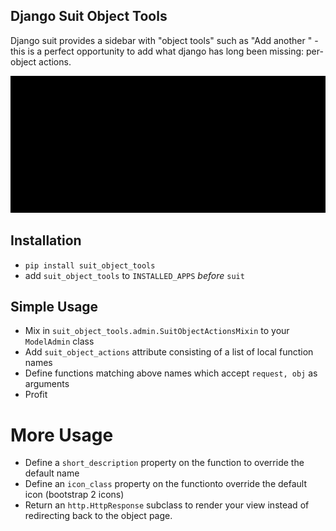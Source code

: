 Django Suit Object Tools
------------------------

Django suit provides a sidebar with "object tools" such as "Add another <object>" - this is a perfect opportunity to add what django has long been missing: per-object actions.

![Object Tools.gif](object_tools.gif)



## Installation

- `pip install suit_object_tools`  
- add `suit_object_tools` to `INSTALLED_APPS` *before* `suit`

## Simple Usage

- Mix in `suit_object_tools.admin.SuitObjectActionsMixin` to your `ModelAdmin` class
- Add `suit_object_actions` attribute consisting of a list of local function names
- Define functions matching above names which accept `request, obj` as arguments
- Profit


# More Usage

- Define a `short_description` property on the function to override the default name
- Define an `icon_class` property on the functionto override the default icon (bootstrap 2 icons)
- Return an `http.HttpResponse` subclass to render your view instead of redirecting back to the object page.

